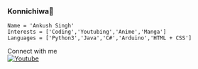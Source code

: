 ### Konnichiwa👋
    Name = 'Ankush Singh'
    Interests = ['Coding','Youtubing','Anime','Manga']
    Languages = ['Python3','Java','C#','Arduino','HTML + CSS']
Connect with me\
[![Youtube](https://encrypted-tbn0.gstatic.com/images?q=tbn:ANd9GcRghjFohaTG2xNL1hcRFN3g6g0tbvWXqRDcciXKkxNSiVwr2rrTKN3zPD4X&s=10)](https://youtube.com/AnkushTechCreator)

